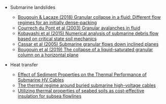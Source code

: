 <!-- docs/_sidebar.md -->

* Submarine landslides
	* [Bougouin & Lacaze (2018) Granular collapse in a fluid: Different flow regimes for an initially dense-packing](submarine-slides/dense-granular-collapse-fluid-regimes/dense-granular-collapse-fluid-regimes.md)
	* [Courrech du Pont et al (2003) Granular avalanches in fluid](submarine-slides/granular-avalanches-fluid/granular-avalanches-fluid.md)
	* [Kobayashi et al (2015) Numerical analysis of submarine debris flow based on critical state soil mechanics](submarine-slides/numerical-analysis-submarine-critical-state/numerical_analysis_submarine_debris_critical_state.md)
	* [Cassar et al (2005) Submarine granular flows down inclined planes](submarine-slides/submarine-granular-flows-down-inclined-planes/submarine-granular-flows-down-inclined-planes.md)
	* [Bougouin et al (2019) The collapse of a liquid-saturated granular column on a horizontal plane](submarine-slides/collapse-liquid-saturated-column)
	
* Heat transfer
	* [Effect of Sediment Properties on the Thermal Performance of Submarine HV Cables](heat-transfer/thermal-properties-hv-cables-numerical/thermal-properties-hv-cables-numerical.md)
	* [The thermal regime around buried submarine high-voltage cables](heat-transfer/thermal-regime-submarine-hv-cable-experiment/thermal-regime-submarine-hv-cable-experiment.md)
	* [Utilizing thermal properties of seabed soils as cost-effective insulation for subsea flowlines](heat-transfer/thermal-properties-seabed-subsea-flowlines.md)
	